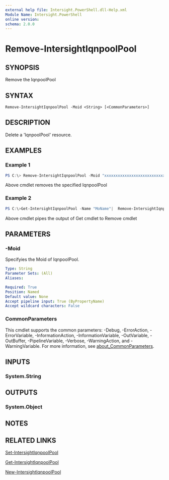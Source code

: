 ```yaml
---
external help file: Intersight.PowerShell.dll-Help.xml
Module Name: Intersight.PowerShell
online version:
schema: 2.0.0
---
```


# Remove-IntersightIqnpoolPool

## SYNOPSIS
Remove the IqnpoolPool

## SYNTAX

```
Remove-IntersightIqnpoolPool -Moid <String> [<CommonParameters>]
```

## DESCRIPTION
Delete a &apos;IqnpoolPool&apos; resource.

## EXAMPLES

### Example 1
```powershell
PS C:\> Remove-IntersightIqnpoolPool -Moid "xxxxxxxxxxxxxxxxxxxxxxxxxxx"
```
Above cmdlet removes the specified IqnpoolPool 

### Example 2
```powershell
PS C:\>Get-IntersightIqnpoolPool -Name "MoName"|  Remove-IntersightIqnpoolPool
```
Above cmdlet pipes the output of Get cmdlet to Remove cmdlet

## PARAMETERS

### -Moid
Specifyies the Moid of IqnpoolPool.

```yaml
Type: String
Parameter Sets: (All)
Aliases:

Required: True
Position: Named
Default value: None
Accept pipeline input: True (ByPropertyName)
Accept wildcard characters: False
```

### CommonParameters
This cmdlet supports the common parameters: -Debug, -ErrorAction, -ErrorVariable, -InformationAction, -InformationVariable, -OutVariable, -OutBuffer, -PipelineVariable, -Verbose, -WarningAction, and -WarningVariable. For more information, see [about_CommonParameters](http://go.microsoft.com/fwlink/?LinkID=113216).

## INPUTS

### System.String

## OUTPUTS

### System.Object
## NOTES

## RELATED LINKS

[Set-IntersightIqnpoolPool](./Set-IntersightIqnpoolPool.md)

[Get-IntersightIqnpoolPool](./Get-IntersightIqnpoolPool.md)

[New-IntersightIqnpoolPool](./New-IntersightIqnpoolPool.md)

